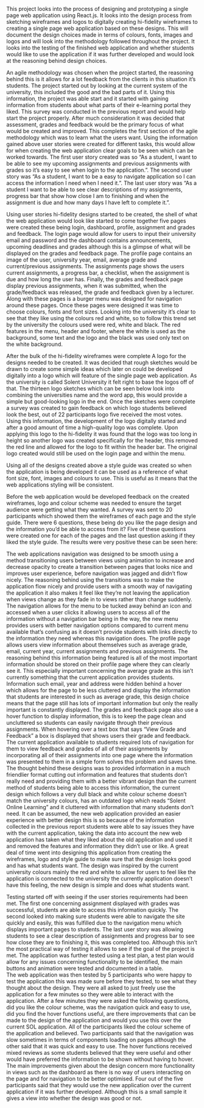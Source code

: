 
This project looks into the process of designing and prototyping a single page web application using React.js. It looks into the design process from sketching wireframes and logos to digitally creating hi-fidelity wireframes to creating a single page web application based on these designs. This will document the design choices made in terms of colours, fonts, images and logos and will look into the methodology followed throughout the project. It looks into the testing of the finished web application and whether students would like to use the application if it was further developed and would look at the reasoning behind design choices.

An agile methodology was chosen when the project started, the reasoning behind this is it allows for a lot feedback from the clients in this situation it’s students. The project started out by looking at the current system of the university, this included the good and the bad parts of it. Using this information, the project was able start and it started with gaining information from students about what parts of their e-learning portal they liked. This survey was conducted in the previous report and would help start the project properly.  After much consideration it was decided that assessment, grades and feedback would be the primary focus of what would be created and improved. This completes the first section of the agile methodology which was to learn what the users want. Using the information gained above user stories were created for different tasks, this would allow for when creating the web application clear goals to be seen which can be worked towards. The first user story created was so “As a student, I want to be able to see my upcoming assignments and previous assignments with grades so it’s easy to see when login to the application.”. The second user story was “As a student, I want to be a easy to navigate application so I can access the information I need when I need it.”. The last user story was “As a student I want to be able to see clear descriptions of my assignments, progress bar that show how close I am to finishing and when the assignment is due and how many days I have left to complete it.”.

Using user stories hi-fidelity designs started to be created, the shell of what the web application would look like started to come together five pages were created these being login, dashboard, profile, assignment and grades and feedback. The login page would allow for users to input their university email and password and the dashboard contains announcements, upcoming deadlines and grades although this is a glimpse of what will be displayed on the grades and feedback page. The profile page contains an image of the user, university year, email, average grade and current/previous assignments. The assignments page shows the users current assignments, a progress bar, a checklist, when the assignment is due and how long the user has. Finally, the grades and feedback page display previous assignments, when it was submitted, when the grade/feedback was released, the grade and feedback given by a lecturer. Along with these pages is a burger menu was designed for navigation around these pages. Once these pages were designed it was time to choose colours, fonts and font sizes. Looking into the university it’s clear to see that they like using the colours red and white, so to follow this trend set by the university the colours used were red, white and black. The red features in the menu, header and footer, where the white is used as the background, some text and the logo and the black was used only text on the white background.

After the bulk of the hi-fidelity wireframes were complete A logo for the designs needed to be created. It was decided that rough sketches would be drawn to create some simple ideas which later on could be developed digitally into a logo which will feature of the single page web application. As the university is called Solent University it felt right to base the logos off of that. The thirteen logo sketches which can be seen below look into combining the universities name and the word app, this would provide a simple but good-looking logo in the end. Once the sketches were complete a survey was created to gain feedback on which logo students believed look the best, out of 22 participants logo five received the most votes. Using this information, the development of the logo digitally started and after a good amount of time a high-quality logo was complete. Upon applying this logo to the hi-fidelity it was found that the logo was too long in height so another logo was created specifically for the header, this removed the red line and allowed for the logo to fit within the header bar. The original logo created would still be used on the login page and within the menu. 

 

Using all of the designs created above a style guide was created so when the application is being developed it can be used as a reference of what font size, font, images and colours to use. This is useful as it means that the web applications styling will be consistent.
 
Before the web application would be developed feedback on the created wireframes, logo and colour scheme was needed to ensure the target audience were getting what they wanted. A survey was sent to 20 participants which showed them the wireframes of each page and the style guide. There were 6 questions, these being do you like the page design and the information you’d be able to access from it? Five of these questions were created one for each of the pages and the last question asking if they liked the style guide. The results were very positive these can be seen here: 


The web applications navigation was designed to be smooth using a method transitioning users between views using animation to increase and decrease opacity to create a transition between pages that looks nice and improves user experience, before navigation was jagged and didn’t flow nicely. The reasoning behind using the transitions was to make the application flow nicely and provide users with a smooth way of navigating the application it also makes it feel like they’re not leaving the application when views change as they fade in to views rather than change suddenly. The navigation allows for the menu to be tucked away behind an icon and accessed when a user clicks it allowing users to access all of the information without a navigation bar being in the way, the new menu provides users with better navigation options compared to current menu available that’s confusing as it doesn’t provide students with links directly to the information they need whereas this navigation does.
The profile page allows users view information about themselves such as average grade, email, current year, current assignments and previous assignments. The reasoning behind this information being featured is all of the most important information should be stored on their profile page where they can clearly see it. This especially important concerning the average grade as this isn’t currently something that the current application provides students. Information such email, year and address were hidden behind a hover which allows for the page to be less cluttered and display the information that students are interested in such as average grade, this design choice means that the page still has lots of important information but only the really important is constantly displayed. The grades and feedback page also use a hover function to display information, this is to keep the page clean and uncluttered so students can easily navigate through their previous assignments. When hovering over a text box that says “View Grade and Feedback” a box is displayed that shows users their grade and feedback. The current application available to students required lots of navigation for them to view feedback and grades of all of their assignments by incorporating all of their assignments into one page where the information was presented to them in a simple form solves this problem and saves time.
The thought behind these designs was to provided information in a much friendlier format cutting out information and features that students don’t really need and providing them with a better vibrant design than the current method of students being able to access this information, the current design which follows a very dull black and white colour scheme doesn’t match the university colours, has an outdated logo which reads “Solent Online Learning” and it cluttered with information that many students don’t need. It can be assumed, the new web application provided an easier experience with better design this is so because of the information collected in the previous report students were able to say issues they have with the current application, taking the data into account the new web application has taken what they liked about the old application and used it and removed the features and information they didn’t use or like. A great deal of time went into designing this application from creating the wireframes, logo and style guide to make sure that the design looks good and has what students want. The design was inspired by the current university colours mainly the red and white to allow for users to feel like the application is connected to the university the currently application doesn’t have this feeling, the new design is simple and does what students want.

Testing started off with seeing if the user stories requirements had been met. The first one concerning assignment displayed with grades was successful, students are able to access this information quickly. The second looked into making sure students were able to navigate the site quickly and easily, this was fulfilled due to the navigation menu which displays important pages to students. The last user story was allowing students to see a clear description of assignments and progress bar to see how close they are to finishing it, this was completed too. Although this isn’t the most practical way of testing it allows to see if the goal of the project is met. The application was further tested using a test plan, a test plan would allow for any issues concerning functionality to be identified, the main buttons and animation were tested and documented in a table.  
The web application was then tested by 5 participants who were happy to test the application this was made sure before they tested, to see what they thought about the design. They were all asked to just freely use the application for a few minutes so they were able to interact with the application. After a few minutes they were asked the following questions, did you like the colour scheme, was the navigation quick and easy to use, did you find the hover functions useful, are there improvements that can be made to the design of the application and would you use this over the current SOL application. All of the participants liked the colour scheme of the application and believed. Two participants said that the navigation was slow sometimes in terms of components loading on pages although the other said that it was quick and easy to use. The hover functions received mixed reviews as some students believed that they were useful and other would have preferred the information to be shown without having to hover. The main improvements given about the design concern more functionality in views such as the dashboard as there is no way of users interacting on the page and for navigation to be better optimised. Four out of the five participants said that they would use the new application over the current application if it was further developed. Although this is a small sample it gives a view into whether the design was good or not.
